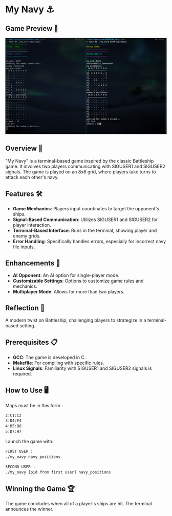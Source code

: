 # My Navy ⚓

## Game Preview 📸
![My Navy Game Preview](preview.png)

## Overview 🌟
"My Navy" is a terminal-based game inspired by the classic Battleship game. It involves two players communicating with SIGUSER1 and SIGUSER2 signals. The game is played on an 8x8 grid, where players take turns to attack each other's navy.

## Features 🛠️
- **Game Mechanics**: Players input coordinates to target the opponent's ships.
- **Signal-Based Communication**: Utilizes SIGUSER1 and SIGUSER2 for player interaction.
- **Terminal-Based Interface**: Runs in the terminal, showing player and enemy grids.
- **Error Handling**: Specifically handles errors, especially for incorrect navy file inputs.

## Enhancements 🚀
- **AI Opponent**: An AI option for single-player mode.
- **Customizable Settings**: Options to customize game rules and mechanics.
- **Multiplayer Mode**: Allows for more than two players.

## Reflection 💭
A modern twist on Battleship, challenging players to strategize in a terminal-based setting.

## Prerequisites 📋
- **GCC**: The game is developed in C.
- **Makefile**: For compiling with specific rules.
- **Linux Signals**: Familiarity with SIGUSER1 and SIGUSER2 signals is required.

## How to Use 🖥️
Maps must be in this form :
```bash
2:C1:C2
3:D4:F4
4:B5:B8
5:D7:H7

```
Launch the game with:
```bash
FIRST USER :
./my_navy navy_positions
```
```bash
SECOND USER :
./my_navy [pid from first user] navy_positions
```
## Winning the Game 🏆
The game concludes when all of a player's ships are hit. The terminal announces the winner.
